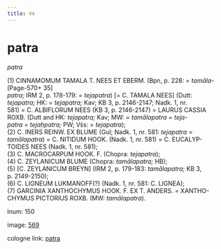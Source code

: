 ```yaml
---
title: पत्र
---
```


# patra

<i>patra</i>  <div n="P" />(1) <bot>CINNAMOMUM TAMALA T. NEES ET EBERM.</bot> (Bpn, p. 228: = <i>tamāla-</i> [Page-570+ 35] <div n="lb" /><i>patra;</i> IRM 2, p. 178-179: = <i>tejapatra</i>) [= <bot>C. TAMALA NEES</bot>] (Dutt: <div n="lb" /><i>tejapatra;</i> HK: = <i>tejapatra;</i> Kav; KB 3, p. 2146-2147; Nadk. 1, nr. <div n="lb" />581) = <bot>C. ALBIFLORUM NEES</bot> (KB 3, p. 2146-2147) = <bot>LAURUS CASSIA <div n="lb" />ROXB.</bot> (Dutt and HK: <i>tejapatra;</i> Kav; MW: = <i>tamālapatra = teja-</i> <div n="lb" /><i>patra = tejaḥpatra;</i> PW; Vśs: = <i>tejapatra</i>); <div n="P" />(2) <bot>C. INERS REINW. EX BLUME</bot> (Gul; Nadk. 1, nr. 581: <i>tejapatra =</i> <div n="lb" /><i>tamālapatra</i>) = <bot>C. NITIDUM HOOK.</bot> (Nadk. 1, nr. 581) = <bot>C. EUCALYP- <div n="lb" />TOIDES NEES</bot> (Nadk. 1, nr. 581); <div n="P" />(3) <bot>C. MACROCARPUM HOOK. F.</bot> (Chopra: <i>tejapatra</i>); <div n="P" />(4) <bot>C. ZEYLANICUM BLUME</bot> (Chopra: <i>tamālapatra;</i> HB); <div n="P" />(5) [<bot>C. ZEYLANICUM BREYN</bot>] (IRM 2, p. 179-183: <i>tamālapatra;</i> KB 3, <div n="lb" />p. 2149-2150); <div n="P" />(6) <bot>C. LIGNEUM LUKMANOFF</bot>(?) (Nadk. 1, nr. 581: <bot>C. LIGNEA</bot>); <div n="P" />(7) <bot>GARCINIA XANTHOCHYMUS HOOK. F. EX T. ANDERS.</bot> = <bot>XANTHO- <div n="lb" />CHYMUS PICTORIUS ROXB.</bot> (MW: <i>tamālapatra</i>).

lnum: 150

image: [569](https://www.sanskrit-lexicon.uni-koeln.de/scans/csl-apidev/servepdf.php?dict=snp&page=569)

cologne link: [patra](https://sanskrit-lexicon.uni-koeln.de/scans/csl-apidev/getword.php?dict=snp&key=patra)

